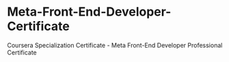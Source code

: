 # Meta-Front-End-Developer-Certificate
Coursera Specialization Certificate - Meta Front-End Developer Professional Certificate
